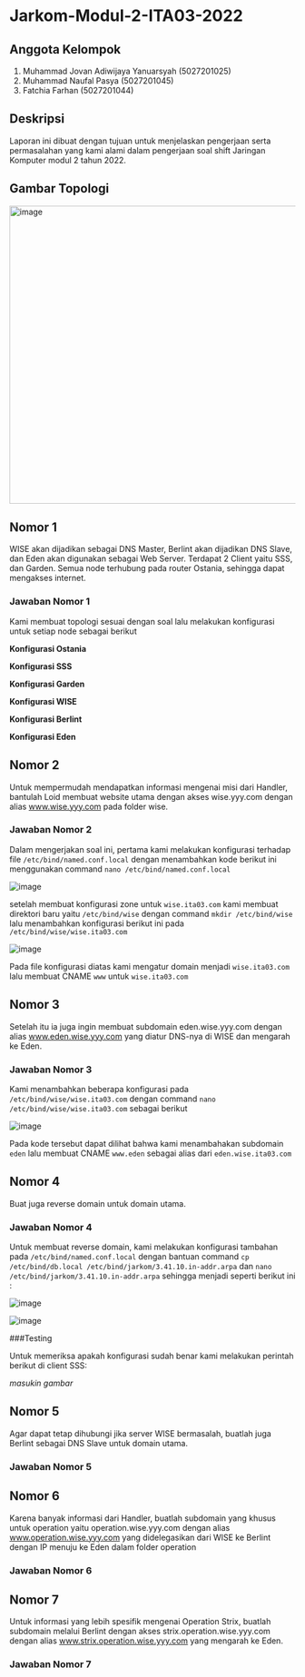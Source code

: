 # Jarkom-Modul-2-ITA03-2022

## Anggota Kelompok
1. Muhammad Jovan Adiwijaya Yanuarsyah (5027201025)
2. Muhammad Naufal Pasya (5027201045)
3. Fatchia Farhan (5027201044)

## Deskripsi
Laporan ini dibuat dengan tujuan untuk menjelaskan pengerjaan serta permasalahan yang kami alami dalam pengerjaan soal shift Jaringan Komputer modul 2 tahun 2022.

## Gambar Topologi
<img width="525" alt="image" src="https://user-images.githubusercontent.com/90241942/197974446-52a1d39c-6492-4a82-a271-e4b592342898.png">

## Nomor 1
WISE akan dijadikan sebagai DNS Master, Berlint akan dijadikan DNS Slave, dan Eden akan digunakan sebagai Web Server. Terdapat 2 Client yaitu SSS, dan Garden. Semua node terhubung pada router Ostania, sehingga dapat mengakses internet.

### Jawaban Nomor 1

Kami membuat topologi sesuai dengan soal lalu melakukan konfigurasi untuk setiap node sebagai berikut

**Konfigurasi Ostania**

**Konfigurasi SSS**

**Konfigurasi Garden**

**Konfigurasi WISE**

**Konfigurasi Berlint**

**Konfigurasi Eden**

## Nomor 2
Untuk mempermudah mendapatkan informasi mengenai misi dari Handler, bantulah Loid membuat website utama dengan akses wise.yyy.com dengan alias www.wise.yyy.com pada folder wise.

### Jawaban Nomor 2

Dalam mengerjakan soal ini, pertama kami melakukan konfigurasi terhadap file `/etc/bind/named.conf.local` dengan menambahkan kode berikut ini menggunakan command `nano /etc/bind/named.conf.local`

![image](https://user-images.githubusercontent.com/90241858/197996014-57bf773a-5327-4ca6-9b21-a27355ab2e37.png)


setelah membuat konfigurasi zone untuk `wise.ita03.com` kami membuat direktori baru yaitu `/etc/bind/wise` dengan command `mkdir /etc/bind/wise` lalu menambahkan konfigurasi berikut ini pada `/etc/bind/wise/wise.ita03.com` 

![image](https://user-images.githubusercontent.com/90241858/197995690-986127c9-7b99-4371-b337-16b4a8fa203f.png)


Pada file konfigurasi diatas kami mengatur domain menjadi `wise.ita03.com` lalu membuat CNAME `www` untuk `wise.ita03.com`


## Nomor 3
Setelah itu ia juga ingin membuat subdomain eden.wise.yyy.com dengan alias www.eden.wise.yyy.com yang diatur DNS-nya di WISE dan mengarah ke Eden.

### Jawaban Nomor 3

Kami menambahkan beberapa konfigurasi pada `/etc/bind/wise/wise.ita03.com` dengan command `nano /etc/bind/wise/wise.ita03.com` sebagai berikut

![image](https://user-images.githubusercontent.com/90241858/197996474-bbca32a7-70f8-4e05-bf32-33d568c64eff.png)

Pada kode tersebut dapat dilihat bahwa kami menambahakan subdomain `eden` lalu membuat CNAME `www.eden` sebagai alias dari `eden.wise.ita03.com`

## Nomor 4
Buat juga reverse domain untuk domain utama.

### Jawaban Nomor 4

Untuk membuat reverse domain, kami melakukan konfigurasi tambahan pada `/etc/bind/named.conf.local` dengan bantuan command `cp /etc/bind/db.local /etc/bind/jarkom/3.41.10.in-addr.arpa` dan `nano /etc/bind/jarkom/3.41.10.in-addr.arpa` sehingga menjadi seperti berikut ini :

![image](https://user-images.githubusercontent.com/90241858/197996680-b6149cdc-8cf8-4b16-84b5-795f9232789b.png)

![image](https://user-images.githubusercontent.com/90241858/197996566-bbbf4b44-ab88-4604-8667-e8955757010a.png)


###Testing

Untuk memeriksa apakah konfigurasi sudah benar kami melakukan perintah berikut di client SSS:

*masukin gambar*

## Nomor 5
Agar dapat tetap dihubungi jika server WISE bermasalah, buatlah juga Berlint sebagai DNS Slave untuk domain utama.

### Jawaban Nomor 5

## Nomor 6
Karena banyak informasi dari Handler, buatlah subdomain yang khusus untuk operation yaitu operation.wise.yyy.com dengan alias www.operation.wise.yyy.com yang didelegasikan dari WISE ke Berlint dengan IP menuju ke Eden dalam folder operation 

### Jawaban Nomor 6

## Nomor 7
Untuk informasi yang lebih spesifik mengenai Operation Strix, buatlah subdomain melalui Berlint dengan akses strix.operation.wise.yyy.com dengan alias www.strix.operation.wise.yyy.com yang mengarah ke Eden.

### Jawaban Nomor 7
